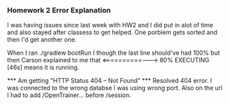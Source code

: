 ### Homework 2 Error Explanation

I was having issues since last week with HW2 and I did put in alot of time and also stayed after classess to get helped. One porblem gets sorted and then I'd get another one. 

When I ran ./gradlew bootRun I though the last line should've had 100% but then Carson explained to me that <==========---> 80% EXECUTING [46s] means it is running. 

*** Am getting "HTTP Status 404 – Not Found" ***
Resolved 404 error. I was connected to the wrong databse I was using wrong port. Also on the url I had to add /OpenTrainer... before /session. 